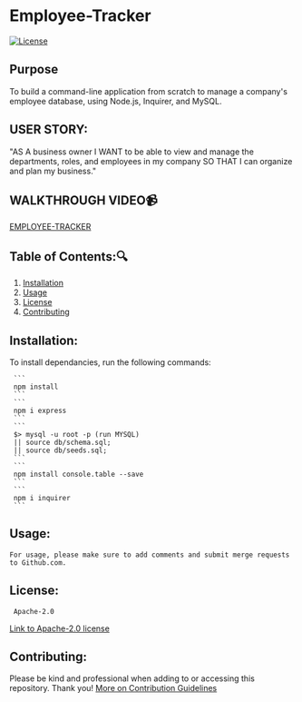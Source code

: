 # Employee-Tracker
  [![License](https://img.shields.io/badge/License-Apache_2.0-blue.svg)](https://opensource.org/licenses/Apache-2.0)
## Purpose
To build a command-line application from scratch to manage a company's employee database, using Node.js, Inquirer, and MySQL.
![]()
## USER STORY:
"AS A business owner
I WANT to be able to view and manage the departments, 
roles, and employees in my company
SO THAT I can organize and plan my business."

## WALKTHROUGH VIDEO:video_camera:

[EMPLOYEE-TRACKER](https://drive.google.com/file/d/1JtuX7dKOZGoSpFUjfXTxdqQSAyysI_UZ/view)


   ## Table of Contents::mag:
   1. [ Installation ](#installation)
   2. [ Usage ](#usage)
   3. [ License ](#license)
   4. [ Contributing ](#contributing)

   ## Installation:

   To install dependancies, run the following commands:

     ```
     npm install
     ```
     ```
     npm i express
     ```
     ```
     $> mysql -u root -p (run MYSQL) 
     || source db/schema.sql; 
     || source db/seeds.sql; 
     ```
     ```
     npm install console.table --save
     ```
     ```
     npm i inquirer
     ```
  ## Usage:

    For usage, please make sure to add comments and submit merge requests to Github.com.


   ## License: 

     Apache-2.0 

   [Link to Apache-2.0 license](https://opensource.org/licenses/Apache-2.0)


  

   ## Contributing:
   Please be kind and professional when adding to or accessing this repository. Thank you!
  [More on Contribution Guidelines](https://github.com/verokoles/readme-generator/blob/f57cf6a98bf276960885496059df4b039247c985/contributing.md)
  
   <!-- ## Heroku:heavy_plus_sign:
   See my repo deployed to [Heroku.com](https://mighty-sea-96505.herokuapp.com/) -->
